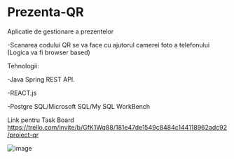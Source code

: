 # Prezenta-QR
Aplicatie de gestionare a prezentelor

-Scanarea codului QR se va face cu ajutorul camerei foto a telefonului (Logica va fi browser based)



Tehnologii:

-Java Spring REST API.

-REACT.js

-Postgre SQL/Microsoft SQL/My SQL WorkBench







Link pentru Task Board
https://trello.com/invite/b/GfK1Wq88/181e47de1549c8484c144118962adc92/proiect-qr

![image](https://user-images.githubusercontent.com/56819922/139264056-0d874d37-2fb1-4450-aa30-7e90ba242058.png)
